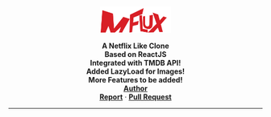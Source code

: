 <p align="center">
  <a href="#"><img src="https://github.com/mza-codes/mzaFlux/blob/a65bee3602d25a6f41957f7cf1f60e7784798821/src/Components/NavBar/mflux-red.png" width="140" alt="_logo" border="0"></a>
  <br />
  <p align="center">
  <b> A Netflix Like Clone</b>
  <br />
    <b> Based on ReactJS</b>
    <br />
    <b>Integrated with TMDB API!</b>
    <br />
    <b>Added LazyLoad for Images!</b>
    <br />
     <b>More Features to be added!</b>
     <br />
    <a href="https://github.com/mza-codes/"><strong>Author</strong></a>
    <br />
    <a href="https://github.com/mza-codes/mFlux/issues/"><strong>Report</strong></a>
    ·
    <a href="https://github.com/mza-codes/mFlux/pulls/"><strong>Pull Request</strong></a>
  </p>
</p>

---
